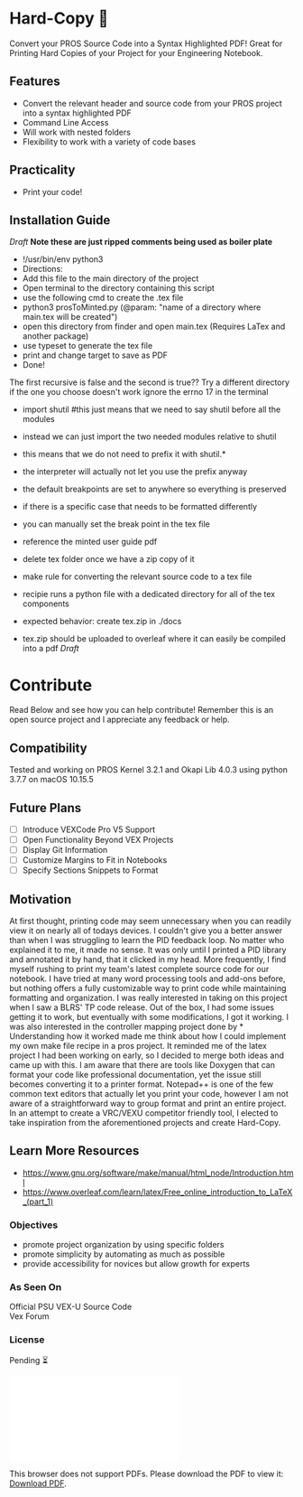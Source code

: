 # Hard-Copy 💾
Convert your PROS Source Code into a Syntax Highlighted PDF! Great for Printing Hard Copies of your Project for your Engineering Notebook.


## Features
- Convert the relevant header and source code from your PROS project into a syntax highlighted PDF
- Command Line Access
- Will work with nested folders
- Flexibility to work with a variety of code bases
## Practicality
- Print your code!
## Installation Guide
*Draft*
**Note these are just ripped comments being used as boiler plate**
- !/usr/bin/env python3
- Directions:
- Add this file to the main directory of the project
- Open terminal to the directory containing this script
- use the following cmd to create the .tex file
- python3 prosToMinted.py (@param: "name of a directory where main.tex will be created")
- open this directory from finder and open main.tex (Requires LaTex and another package)
- use typeset to generate the tex file
- print and change target to save as PDF
- Done!

The first recursive is false and the second is true?? Try a different directory if the one you choose doesn't work
ignore the errno 17 in the terminal

- import shutil #this just means that we need to say shutil before all the modules
- instead we can just import the two needed modules relative to shutil
- this means that we do not need to prefix it with shutil.*
- the interpreter will actually not let you use the prefix anyway

- the default breakpoints are set to anywhere so everything is preserved
- if there is a specific case that needs to be formatted differently
- you can manually set the break point in the tex file
- reference the minted user guide pdf

- delete tex folder once we have a zip copy of it

- make rule for converting the relevant source code to a tex file
- recipie runs a python file with a dedicated directory for all of the tex components
- expected behavior: create tex.zip in ./docs
- tex.zip should be uploaded to overleaf where it can easily be compiled into a pdf
*Draft*


# Contribute
Read Below and see how you can help contribute! Remember this is an open source project and I appreciate any feedback or help.
## Compatibility
Tested and working on PROS Kernel 3.2.1 and Okapi Lib 4.0.3 using python 3.7.7 on macOS 10.15.5
## Future Plans
- [ ] Introduce VEXCode Pro V5 Support
- [ ] Open Functionality Beyond VEX Projects
- [ ] Display Git Information
- [ ] Customize Margins to Fit in Notebooks
- [ ] Specify Sections Snippets to Format
## Motivation
At first thought, printing code may seem unnecessary when you can readily view it on nearly all of todays devices. I couldn't give you a better answer than when I was struggling to learn the PID feedback loop. No matter who explained it to me, it made no sense. It was only until I printed a PID library and annotated it by hand, that it clicked in my head. More frequently, I find myself rushing to print my team's latest complete source code for our notebook. I have tried at many word processing tools and add-ons before, but nothing offers a fully customizable way to print code while maintaining formatting and organization. I was really interested in taking on this project when I saw a BLRS' TP code release. Out of the box, I had some issues getting it to work, but eventually with some modifications, I got it working. I was also interested in the controller mapping project done by * Understanding how it worked made me think about how I could implement my own make file recipe in a pros project. It reminded me of the latex project I had been working on early, so I decided to merge both ideas and came up with this. I am aware that there are tools like Doxygen that can format your code like professional documentation, yet the issue still becomes converting it to a printer format. Notepad++ is one of the few common text editors that actually let you print your code, however I am not aware of a straightforward way to group format and print an entire project. In an attempt to create a VRC/VEXU competitor friendly tool, I elected to take inspiration from the aforementioned projects and create Hard-Copy.

## Learn More Resources
- https://www.gnu.org/software/make/manual/html_node/Introduction.html
- https://www.overleaf.com/learn/latex/Free_online_introduction_to_LaTeX_(part_1)

### Objectives
- promote project organization by using specific folders
- promote simplicity by automating as much as possible
- provide accessibility for novices but allow growth for experts

### As Seen On
Official PSU VEX-U Source Code\
Vex Forum
### License
Pending ⏳


<object data="docs/PROJECT_TITLE.pdf" type="application/pdf" width="700px" height="700px">
    <embed src="docs/PROJECT_TITLE.pdf">
        <p>This browser does not support PDFs. Please download the PDF to view it: <a href="docs/PROJECT_TITLE.pdf">Download PDF</a>.</p>
    </embed>
</object>
